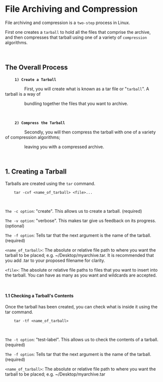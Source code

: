 # **File Archiving and Compression**

File archiving and compression is a `two-step` process in Linux.

First one creates a `tarball` to hold all the files that comprise the archive, and then
compresses that tarball using one of a variety of `compression` algorithms.

&nbsp;

## **The Overall Process**

&nbsp; &nbsp; &nbsp; &nbsp; **`1) Create a Tarball`**

&nbsp; &nbsp; &nbsp; &nbsp; &nbsp; &nbsp; &nbsp; &nbsp; First, you will create what is known as a tar file or "`tarball`". A tarball is a way of 

&nbsp; &nbsp; &nbsp; &nbsp; &nbsp; &nbsp; &nbsp; &nbsp; bundling together the files that you want to archive.

&nbsp;

&nbsp; &nbsp; &nbsp; &nbsp; **`2) Compress the Tarball`**

&nbsp; &nbsp; &nbsp; &nbsp; &nbsp; &nbsp; &nbsp; &nbsp; Secondly, you will then compress the tarball with one of a variety of compression algorithms; 

&nbsp; &nbsp; &nbsp; &nbsp; &nbsp; &nbsp; &nbsp; &nbsp; leaving you with a compressed archive.

&nbsp;

## **1. Creating a Tarball**

Tarballs are created using the `tar` command.

        tar -cvf <name_of_tarball> <file>...

&nbsp;

`The -c option`: "create". This allows us to create a tarball. (required)

`The -v option`: "verbose". This makes tar give us feedback on its progress. (optional)

`The -f option`: Tells tar that the next argument is the name of the tarball. (required)

`<name_of_tarball>`: The absolute or relative file path to where you want the tarball to be placed;
e.g. ~/Desktop/myarchive.tar. It is recommended that you add .tar to your proposed filename for clarity.

`<file>`: The absolute or relative file paths to files that you want to insert into the tarball. You can have as many as you want and wildcards are accepted.

&nbsp;

#### **1.1 Checking a Tarball's Contents**

Once the tarball has been created, you can check what is inside it using the tar command.

        tar -tf <name_of_tarball>

&nbsp;

`The -t option`: "test-label". This allows us to check the contents of a tarball. (required)

`The -f option`: Tells tar that the next argument is the name of the tarball. (required)

`<name_of_tarball>`: The absolute or relative file path to where you want the tarball to be placed; e.g. ~/Desktop/myarchive.tar 

&nbsp;